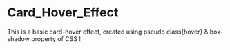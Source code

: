 # Card_Hover_Effect
This is a basic card-hover effect, created using pseudo class{hover} &amp; box-shadow property of CSS !
